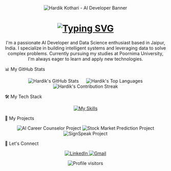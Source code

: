 <!--
Hello! You've found the source code for my GitHub profile.
Feel free to take inspiration from it, but please give credit if you use significant parts.
Thanks for visiting!
-->

<!--
BANNER SECTION
This is a personal banner. You can create your own here: https://leviarista.github.io/github-profile-header-generator/
I've created a simple, elegant one for you to start with.
-->

<p align="center">
<img src="https://www.google.com/search?q=https://i.imgur.com/Zc20YjB.png" alt="Hardik Kothari - AI Developer Banner">
</p>

<!--
INTRODUCTION SECTION
This includes the animated typing effect. You can customize the text here: https://readme-typing-svg.demolab.com/
-->

<div align="center">
<h1>
<a href="https://git.io/typing-svg">
<img src="https://www.google.com/search?q=https://readme-typing-svg.demolab.com%3Ffont%3DInter%26size%3D35%26pause%3D1000%26color%3D36BCF7%26center%3Dtrue%26vCenter%3Dtrue%26width%3D500%26lines%3DHey%2Bthere%252C%2BI%27m%2BHardik%2BKothari%3BAI%2BDeveloper%3BData%2BScience%2BEnthusiast%3BMachine%2BLearning%2BEngineer" alt="Typing SVG">
</a>
</h1>
</div>

<!--
ABOUT ME SECTION
A brief introduction about yourself.
-->

<div align="center">
<p>
I'm a passionate AI Developer and Data Science enthusiast based in Jaipur, India. I specialize in building intelligent systems and leveraging data to solve complex problems. Currently pursuing my studies at Poornima University, I'm always eager to learn and apply new technologies.
</p>
</div>

📊 My GitHub Stats
<!--
GITHUB STATS SECTION
These stats will automatically update. The theme switcher logic is applied here.
For the dark/light theme to work, you MUST append #gh-dark-mode-only to the dark theme image URL and #gh-light-mode-only to the light theme one.
-->

<p align="center">
<picture>
<source media="(prefers-color-scheme: dark)" srcset="https://www.google.com/search?q=https://github-readme-stats.vercel.app/api%3Fusername%3Dhardikkothari2023%26show_icons%3Dtrue%26theme%3Dvision-friendly-dark%26include_all_commits%3Dtrue%26count_private%3Dtrue%23gh-dark-mode-only">
<source media="(prefers-color-scheme: light)" srcset="https://www.google.com/search?q=https://github-readme-stats.vercel.app/api%3Fusername%3Dhardikkothari2023%26show_icons%3Dtrue%26theme%3Dgraywhite%26include_all_commits%3Dtrue%26count_private%3Dtrue%23gh-light-mode-only">
<img src="https://www.google.com/search?q=https://github-readme-stats.vercel.app/api%3Fusername%3Dhardikkothari2023%26show_icons%3Dtrue%26theme%3Dgraywhite%26include_all_commits%3Dtrue%26count_private%3Dtrue" alt="Hardik's GitHub Stats">
</picture>
&nbsp;&nbsp;&nbsp;&nbsp;
<picture>
<source media="(prefers-color-scheme: dark)" srcset="https://www.google.com/search?q=https://github-readme-stats.vercel.app/api/top-langs/%3Fusername%3Dhardikkothari2023%26layout%3Dcompact%26langs_count%3D8%26theme%3Dvision-friendly-dark%23gh-dark-mode-only">
<source media="(prefers-color-scheme: light)" srcset="https://www.google.com/search?q=https://github-readme-stats.vercel.app/api/top-langs/%3Fusername%3Dhardikkothari2023%26layout%3Dcompact%26langs_count%3D8%26theme%3Dgraywhite%23gh-light-mode-only">
<img src="https://www.google.com/search?q=https://github-readme-stats.vercel.app/api/top-langs/%3Fusername%3Dhardikkothari2023%26layout%3Dcompact%26langs_count%3D8%26theme%3Dgraywhite" alt="Hardik's Top Languages">
</picture>
<br>
<picture>
<source media="(prefers-color-scheme: dark)" srcset="https://www.google.com/search?q=https://github-readme-streak-stats.herokuapp.com/%3Fuser%3Dhardikkothari2023%26theme%3Dvision-friendly-dark%23gh-dark-mode-only">
<source media="(prefers-color-scheme: light)" srcset="https://www.google.com/search?q=https://github-readme-streak-stats.herokuapp.com/%3Fuser%3Dhardikkothari2023%26theme%3Ddefault%23gh-light-mode-only">
<img src="https://www.google.com/search?q=https://github-readme-streak-stats.herokuapp.com/%3Fuser%3Dhardikkothari2023%26theme%3Ddefault" alt="Hardik's Contribution Streak">
</picture>
</p>

🛠️ My Tech Stack
<!--
SKILLS SECTION
Icons are from https://skillicons.dev/
-->

<p align="center">
<a href="https://skillicons.dev">
<img src="https://www.google.com/search?q=https://skillicons.dev/icons%3Fi%3Dpython,tensorflow,pytorch,scikitlearn,pandas,numpy,mysql,sqlite,fastapi,flask,docker,git,github,vscode,linux%26perline%3D5" alt="My Skills"/>
</a>
</p>

🚀 My Projects
<!--
PROJECTS SECTION
Using pinned repo cards for a clean look. The theme switcher is also applied here.
-->

<p align="center">
<picture>
<source media="(prefers-color-scheme: dark)" srcset="https://www.google.com/search?q=https://github-readme-stats.vercel.app/api/pin/%3Fusername%3Dhardikkothari2023%26repo%3Dai-career-counselor%26theme%3Dvision-friendly-dark%23gh-dark-mode-only">
<source media="(prefers-color-scheme: light)" srcset="https://www.google.com/search?q=https://github-readme-stats.vercel.app/api/pin/%3Fusername%3Dhardikkothari2023%26repo%3Dai-career-counselor%26theme%3Dgraywhite%23gh-light-mode-only">
<img src="https://www.google.com/search?q=https://github-readme-stats.vercel.app/api/pin/%3Fusername%3Dhardikkothari2023%26repo%3Dai-career-counselor%26theme%3Dgraywhite" alt="AI Career Counselor Project">
</picture>
<picture>
<source media="(prefers-color-scheme: dark)" srcset="https://www.google.com/search?q=https://github-readme-stats.vercel.app/api/pin/%3Fusername%3Dhardikkothari2023%26repo%3DStock_market_prediction%26theme%3Dvision-friendly-dark%23gh-dark-mode-only">
<source media="(prefers-color-scheme: light)" srcset="https://www.google.com/search?q=https://github-readme-stats.vercel.app/api/pin/%3Fusername%3Dhardikkothari2023%26repo%3DStock_market_prediction%26theme%3Dgraywhite%23gh-light-mode-only">
<img src="https://www.google.com/search?q=https://github-readme-stats.vercel.app/api/pin/%3Fusername%3Dhardikkothari2023%26repo%3DStock_market_prediction%26theme%3Dgraywhite" alt="Stock Market Prediction Project">
</picture>
<picture>
<source media="(prefers-color-scheme: dark)" srcset="https://www.google.com/search?q=https://github-readme-stats.vercel.app/api/pin/%3Fusername%3Dhardikkothari2023%26repo%3DSignSpeak%26theme%3Dvision-friendly-dark%23gh-dark-mode-only">
<source media="(prefers-color-scheme: light)" srcset="https://www.google.com/search?q=https://github-readme-stats.vercel.app/api/pin/%3Fusername%3Dhardikkothari2023%26repo%3DSignSpeak%26theme%3Dgraywhite%23gh-light-mode-only">
<img src="https://www.google.com/search?q=https://github-readme-stats.vercel.app/api/pin/%3Fusername%3Dhardikkothari2023%26repo%3DSignSpeak%26theme%3Dgraywhite" alt="SignSpeak Project">
</picture>
</p>

🤝 Let's Connect
<!--
SOCIALS SECTION
-->

<p align="center">
<a href="https://www.linkedin.com/in/hardik-kothari-80a06624a/">
<img src="https://www.google.com/search?q=https://img.shields.io/badge/LinkedIn-0077B5%3Fstyle%3Dfor-the-badge%26logo%3Dlinkedin%26logoColor%3Dwhite" alt="LinkedIn">
</a>
<a href="mailto:hardikkothari2005@gmail.com"> <!-- Replace with your actual email -->
<img src="https://img.shields.io/badge/Gmail-D14836?style=for-the-badge&logo=gmail&logoColor=white" alt="Gmail">
</a>
</p>

<!--
FOOTER SECTION
A simple visitor counter.
-->

<p align="center">
<img src="https://www.google.com/search?q=https://komarev.com/ghpvc/%3Fusername%3Dhardikkothari2023%26label%3DProfile%2520Visitors%26color%3D0e75b6%26style%3Dflat" alt="Profile visitors">
</p>
